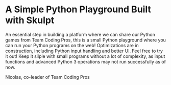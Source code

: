# A Simple Python Playground Built with Skulpt

An essential step in building a platform where we can share our Python games from Team Coding Pros, this is a small Python playground where you can run your Python programs on the web! Optimizations are in construction, including Python input handling and better UI. Feel free to try it out! Keep it silple with small programs without a lot of complexity, as input functions and advanced Python 3 operations may not run successfully as of now.

Nicolas, co-leader of Team Coding Pros
